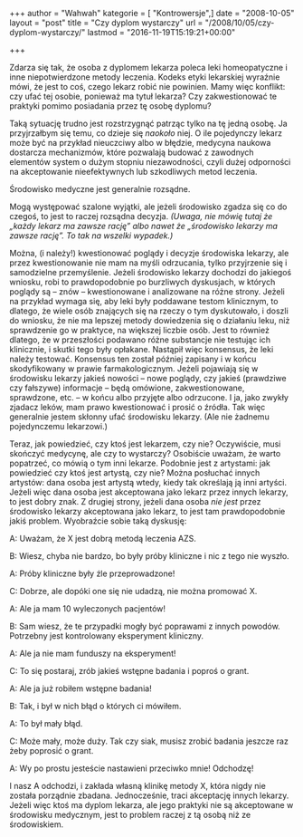 +++
author = "Wahwah"
kategorie = [ "Kontrowersje",]
date = "2008-10-05"
layout = "post"
title = "Czy dyplom wystarczy"
url = "/2008/10/05/czy-dyplom-wystarczy/"
lastmod = "2016-11-19T15:19:21+00:00"

+++

Zdarza się tak, że osoba z dyplomem lekarza poleca leki homeopatyczne i inne niepotwierdzone metody leczenia. Kodeks etyki lekarskiej wyraźnie mówi, że jest to coś, czego lekarz robić nie powinien. Mamy więc konflikt: czy ufać tej osobie, ponieważ ma tytuł lekarza? Czy zakwestionować te praktyki pomimo posiadania przez tę osobę dyplomu?

<!--more-->


  
Taką sytuację trudno jest rozstrzygnąć patrząc tylko na tę jedną osobę. Ja przyjrzałbym się temu, co dzieje się _naokoło_ niej. O ile pojedynczy lekarz może być na przykład nieuczciwy albo w błędzie, medycyna naukowa dostarcza mechanizmów, które pozwalają budować z zawodnych elementów system o dużym stopniu niezawodności, czyli dużej odporności na akceptowanie nieefektywnych lub szkodliwych metod leczenia.

Środowisko medyczne jest generalnie rozsądne.

Mogą występować szalone wyjątki, ale jeżeli środowisko zgadza się co do czegoś, to jest to raczej rozsądna decyzja. _(Uwaga, nie mówię tutaj że „każdy lekarz ma zawsze rację” albo nawet że „środowisko lekarzy ma zawsze rację”. To tak na wszelki wypadek.)_

Można, (i należy!) kwestionować poglądy i decyzje środowiska lekarzy, ale przez kwestionowanie nie mam na myśli odrzucania, tylko przyjrzenie się i samodzielne przemyślenie. Jeżeli środowisko lekarzy dochodzi do jakiegoś wniosku, robi to prawdopodobnie po burzliwych dyskusjach, w których poglądy są &#8211; znów &#8211; kwestionowane i analizowane na różne strony. Jeżeli na przykład wymaga się, aby leki były poddawane testom klinicznym, to dlatego, że wiele osób znających się na rzeczy o tym dyskutowało, i doszli do wniosku, że nie ma lepszej metody dowiedzenia się o działaniu leku, niż sprawdzenie go w praktyce, na większej liczbie osób. Jest to również dlatego, że w przeszłości podawano różne substancje nie testując ich klinicznie, i skutki tego były opłakane. Nastąpił więc konsensus, że leki należy testować. Konsensus ten został później zapisany i w końcu skodyfikowany w prawie farmakologicznym. Jeżeli pojawiają się w środowisku lekarzy jakieś nowości &#8211; nowe poglądy, czy jakieś (prawdziwe czy fałszywe) informacje &#8211; będą omówione, zakwestionowane, sprawdzone, etc. &#8211; w końcu albo przyjęte albo odrzucone. I ja, jako zwykły zjadacz leków, mam prawo kwestionować i prosić o źródła. Tak więc generalnie jestem skłonny ufać środowisku lekarzy. (Ale nie żadnemu pojedynczemu lekarzowi.)

Teraz, jak powiedzieć, czy ktoś jest lekarzem, czy nie? Oczywiście, musi skończyć medycynę, ale czy to wystarczy? Osobiście uważam, że warto popatrzeć, co mówią o tym inni lekarze. Podobnie jest z artystami: jak powiedzieć czy ktoś jest artystą, czy nie? Można posłuchać innych artystów: dana osoba jest artystą wtedy, kiedy tak określają ją inni artyści. Jeżeli więc dana osoba jest akceptowana jako lekarz przez innych lekarzy, to jest dobry znak. Z drugiej strony, jeżeli dana osoba <span style="font-style: italic;">nie jest</span> przez środowisko lekarzy akceptowana jako lekarz, to jest tam prawdopodobnie jakiś problem. Wyobraźcie sobie taką dyskusję:

A: Uważam, że X jest dobrą metodą leczenia AZS.
  
B: Wiesz, chyba nie bardzo, bo były próby kliniczne i nic z tego nie wyszło.
  
A: Próby kliniczne były źle przeprowadzone!
  
C: Dobrze, ale dopóki one się nie udadzą, nie można promować X.
  
A: Ale ja mam 10 wyleczonych pacjentów!
  
B: Sam wiesz, że te przypadki mogły być poprawami z innych powodów. Potrzebny jest kontrolowany eksperyment kliniczny.
  
A: Ale ja nie mam funduszy na eksperyment!
  
C: To się postaraj, zrób jakieś wstępne badania i poproś o grant.
  
A: Ale ja już robiłem wstępne badania!
  
B: Tak, i był w nich błąd o których ci mówiłem.
  
A: To był mały błąd.
  
C: Może mały, może duży. Tak czy siak, musisz zrobić badania jeszcze raz żeby poprosić o grant.
  
A: Wy po prostu jesteście nastawieni przeciwko mnie! Odchodzę!

I nasz A odchodzi, i zakłada własną klinikę metody X, która nigdy nie została porządnie zbadana. Jednocześnie, traci akceptację innych lekarzy. Jeżeli więc ktoś ma dyplom lekarza, ale jego praktyki nie są akceptowane w środowisku medycznym, jest to problem raczej z tą osobą niż ze środowiskiem.